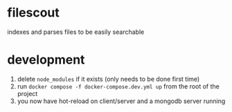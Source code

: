# filescout

indexes and parses files to be easily searchable

# development

1. delete `node_modules` if it exists (only needs to be done first time)
1. run `docker compose -f docker-compose.dev.yml up` from the root of the project
1. you now have hot-reload on client/server and a mongodb server running
